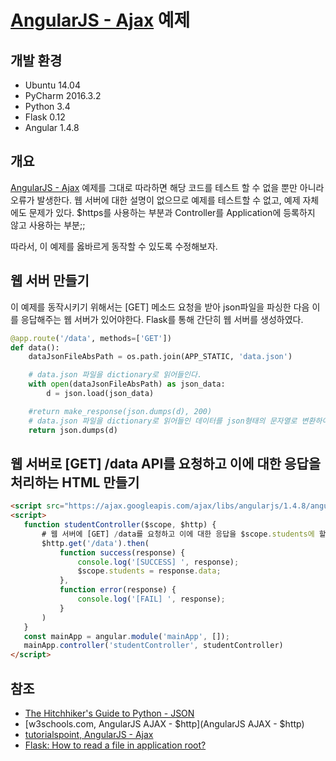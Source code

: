 # [AngularJS - Ajax](https://www.tutorialspoint.com/angularjs/angularjs_ajax.htm) 예제

## 개발 환경

* Ubuntu 14.04
* PyCharm 2016.3.2
* Python 3.4
* Flask 0.12
* Angular 1.4.8

## 개요

[AngularJS - Ajax](https://www.tutorialspoint.com/angularjs/angularjs_ajax.htm) 예제를 그대로 따라하면 해당 코드를 테스트 할 수 없을 뿐만 아니라 오류가 발생한다.
웹 서버에 대한 설명이 없으므로 예제를 테스트할 수 없고, 예제 자체에도 문제가 있다. $https를 사용하는 부분과 Controller를 Application에 등록하지 않고 사용하는 부분;;

따라서, 이 예제를 옳바르게 동작할 수 있도록 수정해보자.

## 웹 서버 만들기

이 예제를 동작시키기 위해서는 [GET] 메소드 요청을 받아 json파일을 파싱한 다음 이를 응답해주는 웹 서버가 있어야한다. Flask를 통해 간단히 웹 서버를 생성하였다.

```python
@app.route('/data', methods=['GET'])
def data():
    dataJsonFileAbsPath = os.path.join(APP_STATIC, 'data.json')

    # data.json 파일을 dictionary로 읽어들인다.
    with open(dataJsonFileAbsPath) as json_data:
        d = json.load(json_data)

    #return make_response(json.dumps(d), 200)
    # data.json 파일을 dictionary로 읽어들인 데이터를 json형태의 문자열로 변환하여 응답한다.
    return json.dumps(d)
```

## 웹 서버로 [GET] /data API를 요청하고 이에 대한 응답을 처리하는 HTML 만들기

```html
<script src="https://ajax.googleapis.com/ajax/libs/angularjs/1.4.8/angular.min.js"></script>
<script>
   function studentController($scope, $http) {
       # 웹 서버에 [GET] /data를 요청하고 이에 대한 응답을 $scope.students에 할당.
       $http.get('/data').then(
           function success(response) {
               console.log('[SUCCESS] ', response);
               $scope.students = response.data;
           },
           function error(response) {
               console.log('[FAIL] ', response);
           }
       )
   }
   const mainApp = angular.module('mainApp', []);
   mainApp.controller('studentController', studentController)
</script>
```

## 참조

* [The Hitchhiker's Guide to Python - JSON](http://docs.python-guide.org/en/latest/scenarios/json/)
* [w3schools.com, AngularJS AJAX - $http](AngularJS AJAX - $http)
* [tutorialspoint, AngularJS - Ajax](https://www.tutorialspoint.com/angularjs/angularjs_ajax.htm)
* [Flask: How to read a file in application root?](http://stackoverflow.com/questions/14825787/flask-how-to-read-a-file-in-application-root)
